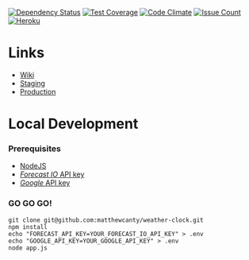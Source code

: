 [![Dependency Status](https://dependencyci.com/github/matthewcanty/weather-clock/badge)](https://dependencyci.com/github/matthewcanty/weather-clock)
[![Test Coverage](https://codeclimate.com/github/matthewcanty/weather-clock/badges/coverage.svg)](https://codeclimate.com/github/matthewcanty/weather-clock/coverage)
[![Code Climate](https://codeclimate.com/github/matthewcanty/weather-clock/badges/gpa.svg)](https://codeclimate.com/github/matthewcanty/weather-clock)
[![Issue Count](https://codeclimate.com/github/matthewcanty/weather-clock/badges/issue_count.svg)](https://codeclimate.com/github/matthewcanty/weather-clock)
[![Heroku](http://heroku-badge.herokuapp.com/?app=analog-weather-clock-2&style=flat)](https://weatherclock.matthewcanty.co.uk/)

# Links
* [Wiki](https://github.com/matthewcanty/weather-clock/wiki)
* [Staging](https://analog-weather-clock-staging.herokuapp.com/)
* [Production](http://weatherclock.matthewcanty.co.uk/)

# Local Development
### Prerequisites
* [NodeJS](https://nodejs.org/en/)
* [_Forecast IO_ API key](https://developer.forecast.io/)
* [_Google_ API key](https://developers.google.com/maps/documentation/javascript/get-api-key)

### GO GO GO!
```
git clone git@github.com:matthewcanty/weather-clock.git
npm install
echo "FORECAST_API_KEY=YOUR_FORECAST_IO_API_KEY" > .env
echo "GOOGLE_API_KEY=YOUR_GOOGLE_API_KEY" > .env
node app.js
```
